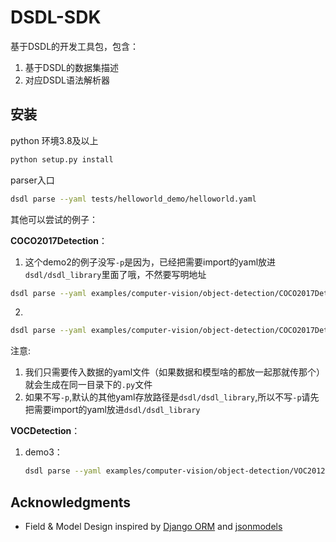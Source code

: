 # DSDL-SDK

基于DSDL的开发工具包，包含：
1. 基于DSDL的数据集描述
2. 对应DSDL语法解析器

## 安装

python 环境3.8及以上
```bash
python setup.py install
```

parser入口

```bash
dsdl parse --yaml tests/helloworld_demo/helloworld.yaml
```
其他可以尝试的例子：

**COCO2017Detection**：

1. 这个demo2的例子没写`-p`是因为，已经把需要import的yaml放进`dsdl/dsdl_library`里面了哦，不然要写明地址
```bash 
dsdl parse --yaml examples/computer-vision/object-detection/COCO2017Detection/demo2/coco_val_demo.yaml
```
2. 

```bash
dsdl parse --yaml examples/computer-vision/object-detection/COCO2017Detection/demo3/coco_val_demo.yaml -p examples/computer-vision/object-detection/COCO2017Detection/demo3
```
注意:
1. 我们只需要传入数据的yaml文件（如果数据和模型啥的都放一起那就传那个）就会生成在同一目录下的`.py`文件
2. 如果不写`-p`,默认的其他yaml存放路径是`dsdl/dsdl_library`,所以不写`-p`请先把需要import的yaml放进`dsdl/dsdl_library`

**VOCDetection**：

1. demo3：

   ```bash
   dsdl parse --yaml examples/computer-vision/object-detection/VOC2012Detection/demo3/voc2012-detection-samples.yaml
   ```

   

## Acknowledgments

* Field & Model Design inspired by [Django ORM](https://www.djangoproject.com/) and [jsonmodels](https://github.com/jazzband/jsonmodels)

